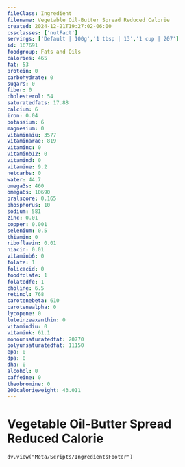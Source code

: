 ```yaml
---
fileClass: Ingredient
filename: Vegetable Oil-Butter Spread Reduced Calorie
created: 2024-12-21T19:27:02-06:00
cssclasses: ['nutFact']
servings: ['Default | 100g','1 tbsp | 13','1 cup | 207']
id: 167691
foodgroup: Fats and Oils
calories: 465
fat: 53
protein: 0
carbohydrate: 0
sugars: 0
fiber: 0
cholesterol: 54
saturatedfats: 17.88
calcium: 6
iron: 0.04
potassium: 6
magnesium: 0
vitaminaiu: 3577
vitaminarae: 819
vitaminc: 0
vitaminb12: 0
vitamind: 0
vitamine: 9.2
netcarbs: 0
water: 44.7
omega3s: 460
omega6s: 10690
pralscore: 0.165
phosphorus: 10
sodium: 581
zinc: 0.01
copper: 0.001
selenium: 0.5
thiamin: 0
riboflavin: 0.01
niacin: 0.01
vitaminb6: 0
folate: 1
folicacid: 0
foodfolate: 1
folatedfe: 1
choline: 6.5
retinol: 768
carotenebeta: 610
carotenealpha: 0
lycopene: 0
luteinzeaxanthin: 0
vitamindiu: 0
vitamink: 61.1
monounsaturatedfat: 20770
polyunsaturatedfat: 11150
epa: 0
dpa: 0
dha: 0
alcohol: 0
caffeine: 0
theobromine: 0
200calorieweight: 43.011
---
```


# Vegetable Oil-Butter Spread Reduced Calorie

```dataviewjs
dv.view("Meta/Scripts/IngredientsFooter")
```